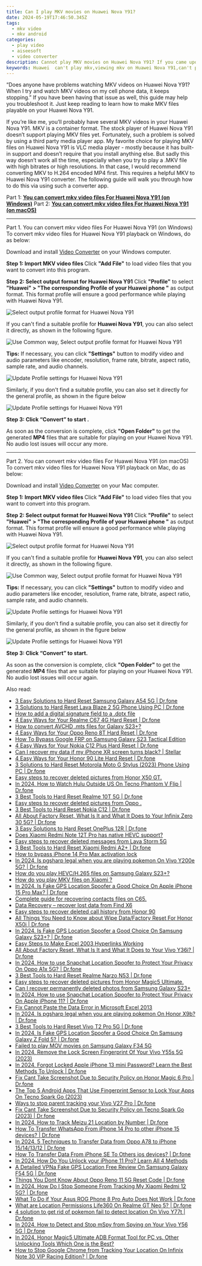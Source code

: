 ```yaml
---
title: Can I play MKV movies on Huawei Nova Y91?
date: 2024-05-19T17:46:50.345Z
tags: 
  - mkv video
  - mkv android
categories: 
  - play video
  - aiseesoft
  - video converter
description: Cannot play MKV movies on Huawei Nova Y91? If you came upon problems playing MKV videos on Huawei Nova Y91, you are just here in the right place. This guide walks you through how to encode MKV files for playing on Huawei Nova Y91 without troubles. 
keywords: Huawei  can't play mkv,viewing mkv on Huawei Nova Y91,can't play mkv on Huawei Nova Y91,viewing mkv on Huawei ,best mkv to Nova Y91 converter,viewing mkv on Nova Y91,video converter 720p to 1080p in android,mkv to h264 converter android,vlc mkv android,best mkv transcoder android,how to convert mkv into h264 on android,tv Huawei mkv 265
---
```


<div class="atpl-content atpl-for-aiseesoft-video-converter play-mkv-on-android">

<div class="atpl-post-description-part-1">
<div class="tpl-content-sub-paragraph-normal">
  <p>
    “Does anyone have problems watching MKV videos on Huawei Nova Y91? When I try and watch MKV videos on my cell phone data, it keeps stopping.” If you have been having that issue as well, this guide may help you troubleshoot it. Just keep reading to learn how to make MKV files playable on your Huawei Nova Y91. 
  </p>
</div>
</div>



<div class="atpl-post-description-part-2">
<div class="tpl-content-sub-paragraph-content">
  <p>
    If you’re like me, you’ll probably have several MKV videos in your Huawei Nova Y91. MKV is a container format. The stock player of Huawei Nova Y91 doesn’t support playing MKV files yet. Fortunately, such a problem is solved by using a third party media player app. My favorite choice for playing MKV files on Huawei Nova Y91 is VLC media player - mostly because it has built-in support and doesn’t require that you install anything else. But sadly this way doesn’t work all the time, especially when you try to play a .MKV file with high bitrates or high resolutions. In that case, I would recommend converting MKV to H.264 encoded MP4 first. This requires a helpful MKV to Huawei Nova Y91 converter. The following guide will walk you through how to do this via using such a converter app.
  </p>
</div>
</div>


Part 1: <strong><a href="#p1">You can convert mkv video files For Huawei Nova Y91 (on Windows)</a></strong>
Part 2: <strong><a href="#p2">You can convert mkv video files For Huawei Nova Y91 (on macOS)</a></strong>



<!-- Part 1 -->
<a id="p1" name="p1" ></a><hr>

<div class="atpl-step-part-style">Part 1. You can convert mkv video files For Huawei Nova Y91 (on Windows)</div>
To convert mkv video files for Huawei Nova Y91 playback on Windows, do as below:

Download and install <a class="atpl-step-content-a-style" href="https://tools.techidaily.com/aiseesoft-total-video-converter/" >Video Converter</a> on your Windows computer.

<strong>Step 1: Import MKV video files </strong>
Click <b>"Add File"</b> to load video files that you want to convert into this program.

<strong>Step 2: Select output format for Huawei Nova Y91</strong>
Click <b>"Profile"</b> to select <b>"Huawei" > "The corresponding Profile of your Huawei phone "</b> as output format. This format profile will ensure a good performance while playing with Huawei Nova Y91.

<img src="https://tools.techidaily.com/images/apps/aiseesoft/video-converter/devices/huawei/fv.mp4/win/profile-3.png" class="atpl-imgstyle" alt="Select output profile format for Huawei Nova Y91" />

If you can't find a suitable profile for **Huawei Nova Y91**, you can also select it directly, as shown in the following figure.

<img src="https://tools.techidaily.com/images/apps/aiseesoft/video-converter/devices/common_android/fv.mp4/win/profile.png" class="atpl-imgstyle" alt="Use Common way, Select output profile format for Huawei Nova Y91" />

<strong>Tips:</strong>
If necessary, you can click <b>"Settings"</b> button to modify video and audio parameters like encoder, resolution, frame rate, bitrate, aspect ratio, sample rate, and audio channels. 

<img src="https://tools.techidaily.com/images/apps/aiseesoft/video-converter/devices/huawei/fv.mp4/win/settings-3.png" class="atpl-imgstyle"  alt="Update Profile settings for Huawei Nova Y91" />

Similarly, if you don't find a suitable profile, you can also set it directly for the general profile, as shown in the figure below

<img src="https://tools.techidaily.com/images/apps/aiseesoft/video-converter/devices/common_android/fv.mp4/win/settings.png" class="atpl-imgstyle"  alt="Update Profile settings for Huawei Nova Y91" />

<strong>Step 3: Click “Convert” to start .</strong>

As soon as the conversion is complete, click <b>"Open Folder"</b> to get the generated <b>MP4</b> files that are suitable for playing on your Huawei Nova Y91. No audio lost issues will occur any more.

<!-- Part 2 -->
<a id="p2" name="p2"></a><hr>

<div class="atpl-step-part-style">Part 2. You can convert mkv video files For Huawei Nova Y91 (on macOS)</div>
To convert mkv video files for Huawei Nova Y91 playback on Mac, do as below:

Download and install <a class="atpl-step-content-a-style" href="https://tools.techidaily.com/aiseesoft-total-video-converter/" >Video Converter</a> on your Mac computer.

<strong>Step 1: Import MKV video files </strong>
Click <b>"Add File"</b> to load video files that you want to convert into this program.

<strong>Step 2: Select output format for Huawei Nova Y91</strong>
Click <b>"Profile"</b> to select <b>"Huawei" > "The corresponding Profile of your Huawei phone "</b> as output format. This format profile will ensure a good performance while playing with Huawei Nova Y91.

<img src="https://tools.techidaily.com/images/apps/aiseesoft/video-converter/devices/huawei/fv.mp4/mac/profile.png" class="atpl-imgstyle" alt="Select output profile format for Huawei Nova Y91" />

If you can't find a suitable profile for **Huawei Nova Y91**, you can also select it directly, as shown in the following figure.

<img src="https://tools.techidaily.com/images/apps/aiseesoft/video-converter/devices/common_android/fv.mp4/mac/profile.png" class="atpl-imgstyle" alt="Use Common way, Select output profile format for Huawei Nova Y91" />

<strong>Tips:</strong>
If necessary, you can click <b>"Settings"</b> button to modify video and audio parameters like encoder, resolution, frame rate, bitrate, aspect ratio, sample rate, and audio channels. 

<img src="https://tools.techidaily.com/images/apps/aiseesoft/video-converter/devices/huawei/fv.mp4/mac/settings.png" class="atpl-imgstyle"  alt="Update Profile settings for Huawei Nova Y91" />

Similarly, if you don't find a suitable profile, you can also set it directly for the general profile, as shown in the figure below

<img src="https://tools.techidaily.com/images/apps/aiseesoft/video-converter/devices/common_android/fv.mp4/win/settings.png" class="atpl-imgstyle"  alt="Update Profile settings for Huawei Nova Y91" />

<strong>Step 3: Click “Convert” to start.</strong>

As soon as the conversion is complete, click <b>"Open Folder"</b> to get the generated <b>MP4</b> files that are suitable for playing on your Huawei Nova Y91. No audio lost issues will occur again.



<div class="atpl-post-end">
  <div class="atpl-post-device-model-description">
    
  </div>
</div>

<ins class="adsbygoogle"
     style="display:block"
     data-ad-client="ca-pub-7571918770474297"
     data-ad-slot="8358498916"
     data-ad-format="auto"
     data-full-width-responsive="true"></ins>


</div>
<ins class="adsbygoogle"
    style="display:block"
    data-ad-format="autorelaxed"
    data-ad-client="ca-pub-7571918770474297"
    data-ad-slot="1223367746"></ins>

<span class="atpl-alsoreadstyle">Also read:</span>
<div><ul>
<li><a href="https://phone-solutions.techidaily.com/3-easy-solutions-to-hard-reset-samsung-galaxy-a54-5g-drfone-by-drfone-reset-android-reset-android/"><u>3 Easy Solutions to Hard Reset Samsung Galaxy A54 5G | Dr.fone</u></a></li>
<li><a href="https://phone-solutions.techidaily.com/3-solutions-to-hard-reset-lava-blaze-2-5g-phone-using-pc-drfone-by-drfone-reset-android-reset-android/"><u>3 Solutions to Hard Reset Lava Blaze 2 5G Phone Using PC | Dr.fone</u></a></li>
<li><a href="https://phone-solutions.techidaily.com/how-to-add-a-digital-signature-field-to-a-dotx-file-by-ldigisigner-sign-a-word-sign-a-word/"><u>How to add a digital signature field to a .dotx file</u></a></li>
<li><a href="https://phone-solutions.techidaily.com/4-easy-ways-for-your-realme-c67-4g-hard-reset-drfone-by-drfone-reset-android-reset-android/"><u>4 Easy Ways for Your Realme C67 4G Hard Reset | Dr.fone</u></a></li>
<li><a href="https://phone-solutions.techidaily.com/how-to-convert-avchd-mts-files-for-galaxy-s23plus-by-aiseesoft-video-converter-play-mts-on-android/"><u>How to convert AVCHD .mts files for Galaxy S23+? </u></a></li>
<li><a href="https://phone-solutions.techidaily.com/4-easy-ways-for-your-oppo-reno-8t-hard-reset-drfone-by-drfone-reset-android-reset-android/"><u>4 Easy Ways for Your Oppo Reno 8T Hard Reset | Dr.fone</u></a></li>
<li><a href="https://phone-solutions.techidaily.com/how-to-bypass-google-frp-on-samsung-galaxy-s23-tactical-edition-by-drfone-android-unlock-remove-google-frp/"><u>How To Bypass Google FRP on Samsung Galaxy S23 Tactical Edition</u></a></li>
<li><a href="https://phone-solutions.techidaily.com/4-easy-ways-for-your-nokia-c12-plus-hard-reset-drfone-by-drfone-reset-android-reset-android/"><u>4 Easy Ways for Your Nokia C12 Plus Hard Reset | Dr.fone</u></a></li>
<li><a href="https://phone-solutions.techidaily.com/can-i-recover-my-data-if-my-iphone-xr-screen-turns-black-stellar-by-stellar-data-recovery-ios-iphone-data-recovery/"><u>Can I recover my data if my iPhone XR screen turns black? | Stellar</u></a></li>
<li><a href="https://phone-solutions.techidaily.com/4-easy-ways-for-your-honor-90-lite-hard-reset-drfone-by-drfone-reset-android-reset-android/"><u>4 Easy Ways for Your Honor 90 Lite Hard Reset | Dr.fone</u></a></li>
<li><a href="https://phone-solutions.techidaily.com/3-solutions-to-hard-reset-motorola-moto-g-stylus-2023-phone-using-pc-drfone-by-drfone-reset-android-reset-android/"><u>3 Solutions to Hard Reset Motorola Moto G Stylus (2023) Phone Using PC | Dr.fone</u></a></li>
<li><a href="https://phone-solutions.techidaily.com/easy-steps-to-recover-deleted-pictures-from-honor-x50-gt-by-fonelab-android-recover-pictures/"><u>Easy steps to recover deleted pictures from Honor X50 GT.</u></a></li>
<li><a href="https://phone-solutions.techidaily.com/in-2024-how-to-watch-hulu-outside-us-on-tecno-phantom-v-flip-drfone-by-drfone-virtual-android/"><u>In 2024, How to Watch Hulu Outside US On Tecno Phantom V Flip | Dr.fone</u></a></li>
<li><a href="https://phone-solutions.techidaily.com/3-best-tools-to-hard-reset-realme-10t-5g-drfone-by-drfone-reset-android-reset-android/"><u>3 Best Tools to Hard Reset Realme 10T 5G | Dr.fone</u></a></li>
<li><a href="https://phone-solutions.techidaily.com/easy-steps-to-recover-deleted-pictures-from-oppo-by-fonelab-android-recover-pictures/"><u>Easy steps to recover deleted pictures from Oppo .</u></a></li>
<li><a href="https://phone-solutions.techidaily.com/3-best-tools-to-hard-reset-nokia-c12-drfone-by-drfone-reset-android-reset-android/"><u>3 Best Tools to Hard Reset Nokia C12 | Dr.fone</u></a></li>
<li><a href="https://phone-solutions.techidaily.com/all-about-factory-reset-what-is-it-and-what-it-does-to-your-infinix-zero-30-5g-drfone-by-drfone-reset-android-reset-android/"><u>All About Factory Reset, What Is It and What It Does to Your Infinix Zero 30 5G? | Dr.fone</u></a></li>
<li><a href="https://phone-solutions.techidaily.com/3-easy-solutions-to-hard-reset-oneplus-12r-drfone-by-drfone-reset-android-reset-android/"><u>3 Easy Solutions to Hard Reset OnePlus 12R | Dr.fone</u></a></li>
<li><a href="https://phone-solutions.techidaily.com/does-xiaomi-redmi-note-12t-pro-has-native-hevc-support-by-aiseesoft-video-converter-play-hevc-video-on-android/"><u>Does Xiaomi Redmi Note 12T Pro has native HEVC support?</u></a></li>
<li><a href="https://phone-solutions.techidaily.com/easy-steps-to-recover-deleted-messages-from-lava-storm-5g-by-fonelab-android-recover-messages/"><u>Easy steps to recover deleted messages from Lava Storm 5G</u></a></li>
<li><a href="https://phone-solutions.techidaily.com/3-best-tools-to-hard-reset-xiaomi-redmi-a2plus-drfone-by-drfone-reset-android-reset-android/"><u>3 Best Tools to Hard Reset Xiaomi Redmi A2+ | Dr.fone</u></a></li>
<li><a href="https://phone-solutions.techidaily.com/how-to-bypass-iphone-14-pro-max-activation-lock-by-drfone-ios-unlock-ios-unlock/"><u>How to bypass iPhone 14 Pro Max activation lock</u></a></li>
<li><a href="https://phone-solutions.techidaily.com/in-2024-is-pgsharp-legal-when-you-are-playing-pokemon-on-vivo-y200e-5g-drfone-by-drfone-virtual-android/"><u>In 2024, Is pgsharp legal when you are playing pokemon On Vivo Y200e 5G? | Dr.fone</u></a></li>
<li><a href="https://phone-solutions.techidaily.com/how-do-you-play-hevch265-files-on-samsung-galaxy-s23plus-by-aiseesoft-video-converter-play-hevc-video-on-android/"><u>How do you play HEVC/H.265 files on Samsung Galaxy S23+?</u></a></li>
<li><a href="https://phone-solutions.techidaily.com/how-do-you-play-mkv-files-on-xiaomi-by-aiseesoft-video-converter-play-mkv-on-android/"><u>How do you play MKV files on Xiaomi ?</u></a></li>
<li><a href="https://phone-solutions.techidaily.com/in-2024-is-fake-gps-location-spoofer-a-good-choice-on-apple-iphone-15-pro-max-drfone-by-drfone-virtual-ios/"><u>In 2024, Is Fake GPS Location Spoofer a Good Choice On Apple iPhone 15 Pro Max? | Dr.fone</u></a></li>
<li><a href="https://phone-solutions.techidaily.com/complete-guide-for-recovering-contacts-files-on-c65-by-fonelab-android-recover-contacts/"><u>Complete guide for recovering contacts files on C65.</u></a></li>
<li><a href="https://phone-solutions.techidaily.com/data-recovery-recover-lost-data-from-find-x6-by-fonelab-android-recover-data/"><u>Data Recovery – recover lost data from Find X6</u></a></li>
<li><a href="https://phone-solutions.techidaily.com/easy-steps-to-recover-deleted-call-history-from-honor-90-by-fonelab-android-recover-call-logs/"><u>Easy steps to recover deleted call history from Honor 90</u></a></li>
<li><a href="https://phone-solutions.techidaily.com/all-things-you-need-to-know-about-wipe-datafactory-reset-for-honor-x50i-drfone-by-drfone-reset-android-reset-android/"><u>All Things You Need to Know about Wipe Data/Factory Reset For Honor X50i | Dr.fone</u></a></li>
<li><a href="https://phone-solutions.techidaily.com/in-2024-is-fake-gps-location-spoofer-a-good-choice-on-samsung-galaxy-s23plus-drfone-by-drfone-virtual-android/"><u>In 2024, Is Fake GPS Location Spoofer a Good Choice On Samsung Galaxy S23+? | Dr.fone</u></a></li>
<li><a href="https://phone-solutions.techidaily.com/easy-steps-to-make-excel-2003-hyperlinks-working-by-stellar-guide/"><u>Easy Steps to Make Excel 2003 Hyperlinks Working</u></a></li>
<li><a href="https://phone-solutions.techidaily.com/all-about-factory-reset-what-is-it-and-what-it-does-to-your-vivo-y36i-drfone-by-drfone-reset-android-reset-android/"><u>All About Factory Reset, What Is It and What It Does to Your Vivo Y36i? | Dr.fone</u></a></li>
<li><a href="https://phone-solutions.techidaily.com/in-2024-how-to-use-snapchat-location-spoofer-to-protect-your-privacy-on-oppo-a1x-5g-drfone-by-drfone-virtual-android/"><u>In 2024, How to use Snapchat Location Spoofer to Protect Your Privacy On Oppo A1x 5G? | Dr.fone</u></a></li>
<li><a href="https://phone-solutions.techidaily.com/3-best-tools-to-hard-reset-realme-narzo-n53-drfone-by-drfone-reset-android-reset-android/"><u>3 Best Tools to Hard Reset Realme Narzo N53 | Dr.fone</u></a></li>
<li><a href="https://phone-solutions.techidaily.com/easy-steps-to-recover-deleted-pictures-from-honor-magic5-ultimate-by-fonelab-android-recover-pictures/"><u>Easy steps to recover deleted pictures from Honor Magic5 Ultimate.</u></a></li>
<li><a href="https://phone-solutions.techidaily.com/can-i-recover-permanently-deleted-photos-from-samsung-galaxy-s23plus-by-stellar-photo-recovery-android-mobile-photo-recover/"><u>Can I recover permanently deleted photos from Samsung Galaxy S23+</u></a></li>
<li><a href="https://phone-solutions.techidaily.com/in-2024-how-to-use-snapchat-location-spoofer-to-protect-your-privacy-on-apple-iphone-11-drfone-by-drfone-virtual-ios/"><u>In 2024, How to use Snapchat Location Spoofer to Protect Your Privacy On Apple iPhone 11? | Dr.fone</u></a></li>
<li><a href="https://phone-solutions.techidaily.com/fix-cannot-paste-the-data-error-in-microsoft-excel-2013-by-stellar-guide/"><u>Fix Cannot Paste the Data Error in Microsoft Excel 2013</u></a></li>
<li><a href="https://phone-solutions.techidaily.com/in-2024-is-pgsharp-legal-when-you-are-playing-pokemon-on-honor-x9b-drfone-by-drfone-virtual-android/"><u>In 2024, Is pgsharp legal when you are playing pokemon On Honor X9b? | Dr.fone</u></a></li>
<li><a href="https://phone-solutions.techidaily.com/3-best-tools-to-hard-reset-vivo-t2-pro-5g-drfone-by-drfone-reset-android-reset-android/"><u>3 Best Tools to Hard Reset Vivo T2 Pro 5G | Dr.fone</u></a></li>
<li><a href="https://phone-solutions.techidaily.com/in-2024-is-fake-gps-location-spoofer-a-good-choice-on-samsung-galaxy-z-fold-5-drfone-by-drfone-virtual-android/"><u>In 2024, Is Fake GPS Location Spoofer a Good Choice On Samsung Galaxy Z Fold 5? | Dr.fone</u></a></li>
<li><a href="https://phone-solutions.techidaily.com/failed-to-play-mov-movies-on-samsung-galaxy-f34-5g-by-aiseesoft-video-converter-play-mov-on-android/"><u>Failed to play MOV movies on Samsung Galaxy F34 5G</u></a></li>
<li><a href="https://android-unlock.techidaily.com/in-2024-remove-the-lock-screen-fingerprint-of-your-vivo-y55s-5g-2023-by-drfone-android/"><u>In 2024, Remove the Lock Screen Fingerprint Of Your Vivo Y55s 5G (2023)</u></a></li>
<li><a href="https://iphone-unlock.techidaily.com/in-2024-forgot-locked-apple-iphone-13-mini-password-learn-the-best-methods-to-unlock-drfone-by-drfone-ios/"><u>In 2024, Forgot Locked Apple iPhone 13 mini Password? Learn the Best Methods To Unlock | Dr.fone</u></a></li>
<li><a href="https://howto.techidaily.com/fix-cant-take-screenshot-due-to-security-policy-on-honor-magic-6-pro-drfone-by-drfone-fix-android-problems-fix-android-problems/"><u>Fix Cant Take Screenshot Due to Security Policy on Honor Magic 6 Pro | Dr.fone</u></a></li>
<li><a href="https://unlock-android.techidaily.com/the-top-5-android-apps-that-use-fingerprint-sensor-to-lock-your-apps-on-tecno-spark-go-2023-by-drfone-android/"><u>The Top 5 Android Apps That Use Fingerprint Sensor to Lock Your Apps On Tecno Spark Go (2023)</u></a></li>
<li><a href="https://android-location-track.techidaily.com/ways-to-stop-parent-tracking-your-vivo-v27-pro-drfone-by-drfone-virtual-android/"><u>Ways to stop parent tracking your Vivo V27 Pro | Dr.fone</u></a></li>
<li><a href="https://howto.techidaily.com/fix-cant-take-screenshot-due-to-security-policy-on-tecno-spark-go-2023-drfone-by-drfone-fix-android-problems-fix-android-problems/"><u>Fix Cant Take Screenshot Due to Security Policy on Tecno Spark Go (2023) | Dr.fone</u></a></li>
<li><a href="https://android-location-track.techidaily.com/in-2024-how-to-track-meizu-21-location-by-number-drfone-by-drfone-virtual-android/"><u>In 2024, How to Track Meizu 21 Location by Number | Dr.fone</u></a></li>
<li><a href="https://review-topics.techidaily.com/how-to-transfer-whatsapp-from-iphone-14-pro-to-other-iphone-15-devices-drfone-by-drfone-transfer-whatsapp-from-ios-transfer-whatsapp-from-ios/"><u>How To Transfer WhatsApp From iPhone 14 Pro to other iPhone 15 devices? | Dr.fone</u></a></li>
<li><a href="https://android-transfer.techidaily.com/in-2024-5-techniques-to-transfer-data-from-oppo-a78-to-iphone-15141312-drfone-by-drfone-transfer-from-android-transfer-from-android/"><u>In 2024, 5 Techniques to Transfer Data from Oppo A78 to iPhone 15/14/13/12 | Dr.fone</u></a></li>
<li><a href="https://review-topics.techidaily.com/how-to-transfer-data-from-iphone-se-to-others-ios-devices-drfone-by-drfone-transfer-data-from-ios-transfer-data-from-ios/"><u>How To Transfer Data From iPhone SE To Others ios devices? | Dr.fone</u></a></li>
<li><a href="https://ios-unlock.techidaily.com/in-2024-how-do-you-unlock-your-iphone-11-pro-learn-all-4-methods-by-drfone-ios/"><u>In 2024, How Do You Unlock your iPhone 11 Pro? Learn All 4 Methods</u></a></li>
<li><a href="https://location-fake.techidaily.com/a-detailed-vpna-fake-gps-location-free-review-on-samsung-galaxy-f54-5g-drfone-by-drfone-virtual-android/"><u>A Detailed VPNa Fake GPS Location Free Review On Samsung Galaxy F54 5G | Dr.fone</u></a></li>
<li><a href="https://techidaily.com/things-you-dont-know-about-oppo-reno-11-5g-reset-code-drfone-by-drfone-reset-android-reset-android/"><u>Things You Dont Know About Oppo Reno 11 5G Reset Code | Dr.fone</u></a></li>
<li><a href="https://android-location-track.techidaily.com/in-2024-how-do-i-stop-someone-from-tracking-my-xiaomi-redmi-12-5g-drfone-by-drfone-virtual-android/"><u>In 2024, How Do I Stop Someone From Tracking My Xiaomi Redmi 12 5G? | Dr.fone</u></a></li>
<li><a href="https://howto.techidaily.com/what-to-do-if-your-asus-rog-phone-8-pro-auto-does-not-work-drfone-by-drfone-fix-android-problems-fix-android-problems/"><u>What To Do if Your Asus ROG Phone 8 Pro Auto Does Not Work | Dr.fone</u></a></li>
<li><a href="https://fake-location.techidaily.com/what-are-location-permissions-life360-on-realme-gt-neo-5-drfone-by-drfone-virtual-android/"><u>What are Location Permissions Life360 On Realme GT Neo 5? | Dr.fone</u></a></li>
<li><a href="https://change-location.techidaily.com/4-solution-to-get-rid-of-pokemon-fail-to-detect-location-on-vivo-y77t-drfone-by-drfone-virtual-android/"><u>4 solution to get rid of pokemon fail to detect location On Vivo Y77t | Dr.fone</u></a></li>
<li><a href="https://location-social.techidaily.com/in-2024-how-to-detect-and-stop-mspy-from-spying-on-your-vivo-y56-5g-drfone-by-drfone-virtual-android/"><u>In 2024, How to Detect and Stop mSpy from Spying on Your Vivo Y56 5G | Dr.fone</u></a></li>
<li><a href="https://bypass-frp.techidaily.com/in-2024-honor-magic5-ultimate-adb-format-tool-for-pc-vs-other-unlocking-tools-which-one-is-the-best-by-drfone-android/"><u>In 2024, Honor Magic5 Ultimate ADB Format Tool for PC vs. Other Unlocking Tools Which One is the Best?</u></a></li>
<li><a href="https://fake-location.techidaily.com/how-to-stop-google-chrome-from-tracking-your-location-on-infinix-note-30-vip-racing-edition-drfone-by-drfone-virtual-android/"><u>How to Stop Google Chrome from Tracking Your Location On Infinix Note 30 VIP Racing Edition? | Dr.fone</u></a></li>
</ul></div>



